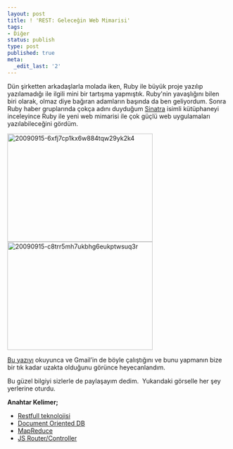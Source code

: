 ```yaml
---
layout: post
title: ! 'REST: Geleceğin Web Mimarisi'
tags:
- Diğer
status: publish
type: post
published: true
meta:
  _edit_last: '2'
---
```

Dün şirketten arkadaşlarla molada iken, Ruby ile büyük  proje yazılıp yazılamadığı ile ilgili mini bir tartışma yapmıştık. Ruby'nin yavaşlığını bilen biri olarak, olmaz diye  bağıran adamların başında da ben geliyordum. Sonra Ruby haber gruplarında çokça  adını duyduğum <a href="http://www.sinatrarb.com/">Sinatra</a> isimli kütüphaneyi inceleyince Ruby ile yeni web mimarisi  ile çok güçlü web uygulamaları yazılabileceğini  gördüm.

<img class="alignleft size-full wp-image-186" title="20090915-6xfj7cp1kx6w884tqw29yk2k4" src="http://www.hasanozgan.com/wp-content/uploads/2009/09/20090915-6xfj7cp1kx6w884tqw29yk2k4.jpg" alt="20090915-6xfj7cp1kx6w884tqw29yk2k4" width="330" height="246" />

<img class="alignleft size-full wp-image-185" title="20090915-c8trr5mh7ukbhg6eukptwsuq3r" src="http://www.hasanozgan.com/wp-content/uploads/2009/09/20090915-c8trr5mh7ukbhg6eukptwsuq3r.jpg" alt="20090915-c8trr5mh7ukbhg6eukptwsuq3r" width="330" height="246" />

<a title="http://www.quirkey.com/blog/2009/09/15/sammy-js-couchdb-and-the-new-web-architecture/" href="http://www.quirkey.com/blog/2009/09/15/sammy-js-couchdb-and-the-new-web-architecture/">Bu  yazıyı</a> okuyunca ve Gmail’in de böyle çalıştığını ve bunu yapmanın bize bir  tık kadar uzakta olduğunu görünce heyecanlandım.

Bu güzel bilgiyi sizlerle de  paylaşayım dedim.  Yukarıdaki görselle her şey yerlerine  oturdu.

<strong>Anahtar  Kelimer;</strong>
<ul>
	<li><a title="http://en.wikipedia.org/wiki/Representational_State_Transfer" href="http://en.wikipedia.org/wiki/Representational_State_Transfer">Restfull  teknolojisi</a></li>
	<li><a title="http://couchdb.apache.org/" href="http://couchdb.apache.org/">Document Oriented DB</a></li>
	<li><a title="http://hadoop.apache.org/" href="http://hadoop.apache.org/">MapReduce</a></li>
	<li><a title="http://code.quirkey.com/sammy/" href="http://code.quirkey.com/sammy/">JS  Router/Controller</a></li>
</ul>

